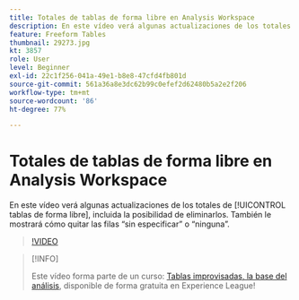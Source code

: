 ```yaml
---
title: Totales de tablas de forma libre en Analysis Workspace
description: En este vídeo verá algunas actualizaciones de los totales de tablas de forma libre, incluida la posibilidad de eliminarlos.
feature: Freeform Tables
thumbnail: 29273.jpg
kt: 3857
role: User
level: Beginner
exl-id: 22c1f256-041a-49e1-b8e8-47cfd4fb801d
source-git-commit: 561a36a8e3dc62b99c0efef2d62480b5a2e2f206
workflow-type: tm+mt
source-wordcount: '86'
ht-degree: 77%

---
```


# Totales de tablas de forma libre en Analysis Workspace

En este vídeo verá algunas actualizaciones de los totales de [!UICONTROL tablas de forma libre], incluida la posibilidad de eliminarlos. También le mostrará cómo quitar las filas “sin especificar” o “ninguna”.

>[!VIDEO](https://video.tv.adobe.com/v/29273/?quality=12)

>[!INFO]
>
> Este vídeo forma parte de un curso: [Tablas improvisadas, la base del análisis](https://experienceleague.adobe.com/?recommended=Analytics-U-1-2020.3), disponible de forma gratuita en Experience League!
